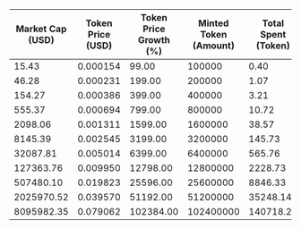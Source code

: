 | Market Cap (USD) | Token Price (USD) | Token Price Growth (%) | Minted Token (Amount) | Total Spent (Token) | Author Revenue (USD) | Platform Mint Fee (USD) |
|------------------|-------------------|------------------------|-----------------------|--------------------|-------------------------|-------------------------|
| 15.43 | 0.000154 | 99.00 | 100000 | 0.40 | 0.35 | 0.03 |
| 46.28 | 0.000231 | 199.00 | 200000 | 1.07 | 0.93 | 0.09 |
| 154.27 | 0.000386 | 399.00 | 400000 | 3.21 | 2.78 | 0.28 |
| 555.37 | 0.000694 | 799.00 | 800000 | 10.72 | 9.26 | 0.93 |
| 2098.06 | 0.001311 | 1599.00 | 1600000 | 38.57 | 33.32 | 3.33 |
| 8145.39 | 0.002545 | 3199.00 | 3200000 | 145.73 | 125.88 | 12.59 |
| 32087.81 | 0.005014 | 6399.00 | 6400000 | 565.76 | 488.72 | 48.87 |
| 127363.76 | 0.009950 | 12798.00 | 12800000 | 2228.73 | 1925.27 | 192.53 |
| 507480.10 | 0.019823 | 25596.00 | 25600000 | 8846.33 | 7641.83 | 764.18 |
| 2025970.52 | 0.039570 | 51192.00 | 51200000 | 35248.14 | 30448.81 | 3044.88 |
| 8095982.35 | 0.079062 | 102384.00 | 102400000 | 140718.22 | 121558.23 | 12155.82 |
